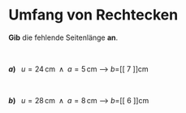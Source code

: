 <!--
version:  0.0.1

language: de

@style
input {
    text-align: center;
}
@end

formula: \carry   \textcolor{red}{\scriptsize #1}
formula: \digit   \rlap{\carry{#1}}\phantom{#2}#2
formula: \permil  \text{‰}

import: https://raw.githubusercontent.com/LiaTemplates/Tikz-Jax/main/README.md

script: https://cdn.jsdelivr.net/gh/LiaTemplates/Tikz-Jax@main/dist/index.js


tags: Rechteck, Länge, Fläche, Umfang, leicht, niedrig, Angeben

comment: Der Umfang einer rechteckigen Fläche ist bekannt, doch eine Seitenlänge fehlt.

author: Martin Lommatzsch

-->




# Umfang von Rechtecken


**Gib** die fehlende Seitenlänge **an**.

<br>


__$a)\;\;$__ $u=24\,$cm$\;\;\wedge\;\; a=5\,$cm
--> $b=$[[  7  ]]cm

<br>

__$b)\;\;$__ $u=28\,$cm$\;\;\wedge\;\; a=8\,$cm
--> $b=$[[  6  ]]cm








<br>
<br>
<br>
<br>
<br>